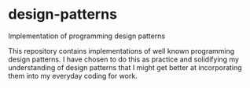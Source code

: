 # design-patterns
Implementation of programming design patterns

This repository contains implementations of well known programming design patterns. 
I have chosen to do this as practice and solidifying my understanding of design patterns that I might get better at incorporating them into my everyday coding for work.
